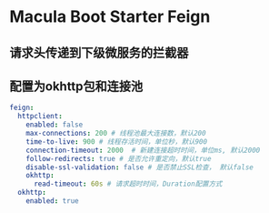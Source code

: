 # Macula Boot Starter Feign

## 请求头传递到下级微服务的拦截器

## 配置为okhttp包和连接池

```yaml
feign:
  httpclient:
    enabled: false
    max-connections: 200 # 线程池最大连接数，默认200
    time-to-live: 900 # 线程存活时间，单位秒，默认900
    connection-timeout: 2000  # 新建连接超时时间，单位ms, 默认2000
    follow-redirects: true # 是否允许重定向，默认true
    disable-ssl-validation: false # 是否禁止SSL检查， 默认false
    okhttp:
      read-timeout: 60s # 请求超时时间，Duration配置方式
  okhttp:
    enabled: true
```